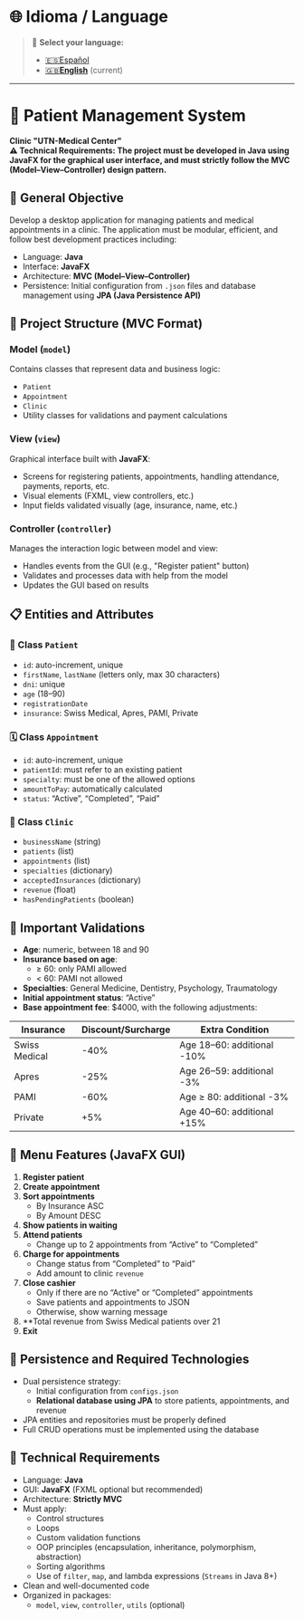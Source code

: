 
# 🌐 Idioma / Language  
> 📌 **Select your language:**  
> - [🇪🇸Español](README.es.md)  
> - [🇬🇧**English**](README.md) (current)  
---


# 🏥 Patient Management System  
**Clinic "UTN-Medical Center"**  
**⚠️ Technical Requirements: The project must be developed in Java using JavaFX for the graphical user interface, and must strictly follow the MVC (Model–View–Controller) design pattern.**


## 🎯 General Objective  
Develop a desktop application for managing patients and medical appointments in a clinic. The application must be modular, efficient, and follow best development practices including:
- Language: **Java**  
- Interface: **JavaFX**  
- Architecture: **MVC (Model–View–Controller)**  
- Persistence: Initial configuration from `.json` files and database management using **JPA (Java Persistence API)**  


## 🧱 Project Structure (MVC Format)

### Model (`model`)  
Contains classes that represent data and business logic:
- `Patient`
- `Appointment`
- `Clinic`
- Utility classes for validations and payment calculations

### View (`view`)  
Graphical interface built with **JavaFX**:
- Screens for registering patients, appointments, handling attendance, payments, reports, etc.
- Visual elements (FXML, view controllers, etc.)
- Input fields validated visually (age, insurance, name, etc.)

### Controller (`controller`)  
Manages the interaction logic between model and view:
- Handles events from the GUI (e.g., "Register patient" button)
- Validates and processes data with help from the model
- Updates the GUI based on results


## 📋 Entities and Attributes

### 🧍 Class `Patient`
- `id`: auto-increment, unique
- `firstName`, `lastName` (letters only, max 30 characters)
- `dni`: unique
- `age` (18–90)
- `registrationDate`
- `insurance`: Swiss Medical, Apres, PAMI, Private

### 🗓️ Class `Appointment`
- `id`: auto-increment, unique
- `patientId`: must refer to an existing patient
- `specialty`: must be one of the allowed options
- `amountToPay`: automatically calculated
- `status`: “Active”, “Completed”, “Paid”

### 🏢 Class `Clinic`
- `businessName` (string)
- `patients` (list)
- `appointments` (list)
- `specialties` (dictionary)
- `acceptedInsurances` (dictionary)
- `revenue` (float)
- `hasPendingPatients` (boolean)


## 🧠 Important Validations

- **Age**: numeric, between 18 and 90  
- **Insurance based on age**:
  - ≥ 60: only PAMI allowed
  - < 60: PAMI not allowed
- **Specialties**: General Medicine, Dentistry, Psychology, Traumatology  
- **Initial appointment status**: “Active”  
- **Base appointment fee**: $4000, with the following adjustments:

| Insurance      | Discount/Surcharge     | Extra Condition                          |
|----------------|------------------------|-------------------------------------------|
| Swiss Medical  | -40%                   | Age 18–60: additional -10%                |
| Apres          | -25%                   | Age 26–59: additional -3%                 |
| PAMI           | -60%                   | Age ≥ 80: additional -3%                  |
| Private        | +5%                    | Age 40–60: additional +15%                |


## 🧭 Menu Features (JavaFX GUI)

1. **Register patient**
2. **Create appointment**
3. **Sort appointments**
   - By Insurance ASC
   - By Amount DESC
4. **Show patients in waiting**
5. **Attend patients**
   - Change up to 2 appointments from “Active” to “Completed”
6. **Charge for appointments**
   - Change status from “Completed” to “Paid”
   - Add amount to clinic `revenue`
7. **Close cashier**
   - Only if there are no “Active” or “Completed” appointments
   - Save patients and appointments to JSON
   - Otherwise, show warning message
8. **Total revenue from Swiss Medical patients over 21 
9. **Exit**


## 💾 Persistence and Required Technologies

- Dual persistence strategy:
  - Initial configuration from `configs.json`
  - **Relational database using JPA** to store patients, appointments, and revenue
- JPA entities and repositories must be properly defined
- Full CRUD operations must be implemented using the database

## 🧱 Technical Requirements

- Language: **Java**  
- GUI: **JavaFX** (FXML optional but recommended)  
- Architecture: **Strictly MVC**  
- Must apply:
  - Control structures
  - Loops
  - Custom validation functions
  - OOP principles (encapsulation, inheritance, polymorphism, abstraction)
  - Sorting algorithms
  - Use of `filter`, `map`, and lambda expressions (`Streams` in Java 8+)
- Clean and well-documented code
- Organized in packages:
  - `model`, `view`, `controller`, `utils` (optional)





